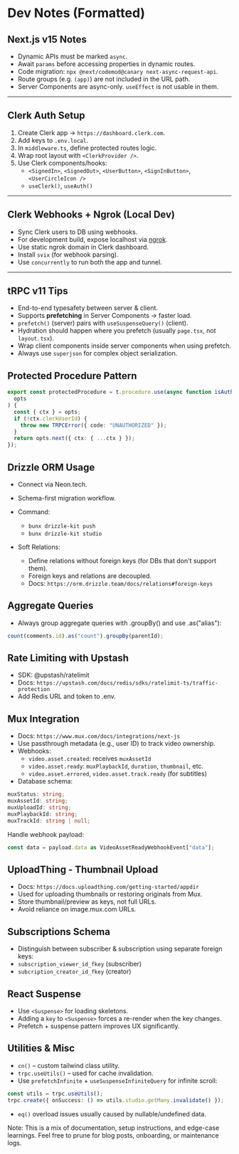 # Dev Notes (Formatted)

## Next.js v15 Notes

- Dynamic APIs must be marked `async`.
- Await `params` before accessing properties in dynamic routes.
- Code migration: `npx @next/codemod@canary next-async-request-api`.
- Route groups (e.g. `(app)`) are not included in the URL path.
- Server Components are async-only. `useEffect` is not usable in them.

---

## Clerk Auth Setup

1. Create Clerk app → `https://dashboard.clerk.com`.
2. Add keys to `.env.local`.
3. In `middleware.ts`, define protected routes logic.
4. Wrap root layout with `<ClerkProvider />`.
5. Use Clerk components/hooks:
   - `<SignedIn>`, `<SignedOut>`, `<UserButton>`, `<SignInButton>`, `<UserCircleIcon />`
   - `useClerk()`, `useAuth()`

---

## Clerk Webhooks + Ngrok (Local Dev)

- Sync Clerk users to DB using webhooks.
- For development build, expose localhost via [ngrok](`https://dashboard.ngrok.com/get-started/setup/linux`).
- Use static ngrok domain in Clerk dashboard.
- Install `svix` (for webhook parsing).
- Use `concurrently` to run both the app and tunnel.

---

## tRPC v11 Tips

- End-to-end typesafety between server & client.
- Supports **prefetching** in Server Components → faster load.
- `prefetch()` (server) pairs with `useSuspenseQuery()` (client).
- Hydration should happen where you prefetch (usually `page.tsx`, not `layout.tsx`).
- Wrap client components inside server components when using prefetch.
- Always use `superjson` for complex object serialization.

## Protected Procedure Pattern

```ts
export const protectedProcedure = t.procedure.use(async function isAuthed(
  opts
) {
  const { ctx } = opts;
  if (!ctx.clerkUserId) {
    throw new TRPCError({ code: "UNAUTHORIZED" });
  }
  return opts.next({ ctx: { ...ctx } });
});
```

## Drizzle ORM Usage

- Connect via Neon.tech.

- Schema-first migration workflow.

- Command:

  - `bunx drizzle-kit push`
  - `bunx drizzle-kit studio`

- Soft Relations:
  - Define relations without foreign keys (for DBs that don't support them).
  - Foreign keys and relations are decoupled.
  - Docs: `https://orm.drizzle.team/docs/relations#foreign-keys`

## Aggregate Queries

- Always group aggregate queries with .groupBy() and use .as("alias"):

```ts
count(comments.id).as("count").groupBy(parentId);
```

## Rate Limiting with Upstash

- SDK: @upstash/ratelimit
- Docs: `https://upstash.com/docs/redis/sdks/ratelimit-ts/traffic-protection`
- Add Redis URL and token to .env.

## Mux Integration

- Docs: `https://www.mux.com/docs/integrations/next-js`
- Use passthrough metadata (e.g., user ID) to track video ownership.
- Webhooks:
  - `video.asset.created`: receives `muxAssetId`
  - `video.asset.ready`: `muxPlaybackId`, `duration`, `thumbnail`, etc.
  - `video.asset.errored`, `video.asset.track.ready` (for subtitles)
- Database schema:

```ts
muxStatus: string;
muxAssetId: string;
muxUploadId: string;
muxPlaybackId: string;
muxTrackId: string | null;
```

Handle webhook payload:

```ts
const data = payload.data as VideoAssetReadyWebhookEvent["data"];
```

## UploadThing - Thumbnail Upload

- Docs: `https://docs.uploadthing.com/getting-started/appdir`
- Used for uploading thumbnails or restoring originals from Mux.
- Store thumbnail/preview as keys, not full URLs.
- Avoid reliance on image.mux.com URLs.

## Subscriptions Schema

- Distinguish between subscriber & subscription using separate foreign keys:
- `subscription_viewer_id_fkey` (subscriber)
- `subcription_creator_id_fkey` (creator)

## React Suspense

- Use `<Suspense>` for loading skeletons.
- Adding a `key` to `<Suspense>` forces a re-render when the key changes.
- Prefetch + suspense pattern improves UX significantly.

## Utilities & Misc

- `cn()` – custom tailwind class utility.
- `trpc.useUtils()` – used for cache invalidation.
- Use `prefetchInfinite` + `useSuspenseInfiniteQuery` for infinite scroll:

```ts
const utils = trpc.useUtils();
trpc.create({ onSuccess: () => utils.studio.getMany.invalidate() });
```

- `eq()` overload issues usually caused by nullable/undefined data.

Note: This is a mix of documentation, setup instructions, and edge-case learnings. Feel free to prune for blog posts, onboarding, or maintenance logs.
